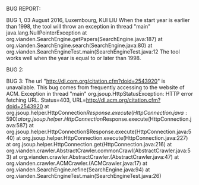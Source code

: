 BUG REPORT:

BUG 1, 03 August 2016, Luxembourg, KUI LIU
When the start year is earlier than 1998, the tool will throw an exception in thread "main" java.lang.NullPointerException
	at org.vianden.SearchEngine.getPapers(SearchEngine.java:187)
	at org.vianden.SearchEngine.search(SearchEngine.java:80)
	at org.vianden.SearchEngineTest.main(SearchEngineTest.java:12
The tool works well when the year is equal to or later than 1998.

BUG 2:


BUG 3:
The url "http://dl.com.org/citation.cfm?doid=2543920" is unavailable.
This bug comes from frequently accessing to the website of ACM.
Exception in thread "main" org.jsoup.HttpStatusException: HTTP error fetching URL. Status=403, URL=http://dl.acm.org/citation.cfm?doid=2543920
	at org.jsoup.helper.HttpConnection$Response.execute(HttpConnection.java:590)
	at org.jsoup.helper.HttpConnection$Response.execute(HttpConnection.java:587)
	at org.jsoup.helper.HttpConnection$Response.execute(HttpConnection.java:540)
	at org.jsoup.helper.HttpConnection.execute(HttpConnection.java:227)
	at org.jsoup.helper.HttpConnection.get(HttpConnection.java:216)
	at org.vianden.crawler.AbstractCrawler.commonCrawl(AbstractCrawler.java:53)
	at org.vianden.crawler.AbstractCrawler.<init>(AbstractCrawler.java:47)
	at org.vianden.crawler.ACMCrawler.<init>(ACMCrawler.java:17)
	at org.vianden.SearchEngine.refine(SearchEngine.java:94)
	at org.vianden.SearchEngineTest.main(SearchEngineTest.java:26)
